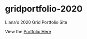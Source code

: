 # gridportfolio-2020
Liana's 2020 Grid Portfolio Site

 View the [Portfolio Here](https://l7ana.github.io/gridportfolio-2020)